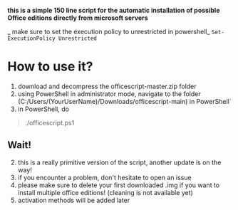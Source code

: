 **this is a simple 150 line script for the automatic installation of possible Office editions directly from microsoft servers**

_ make sure to set the execution policy to unrestricted in powershell_
```Set-ExecutionPolicy Unrestricted```

# How to use it?
1. download and decompress the officescript-master.zip folder
2. using PowerShell in administrator mode, navigate to the folder (C:/Users/(YourUserName)/Downloads/officescript-main) in PowerShell`
4. in PowerShell, do 
> ./officescript.ps1

## Wait!
2. this is a really primitive version of the script, another update is on the way!
3. if you encounter a problem, don't hesitate to open an issue
4. please make sure to delete your first downloaded .img if you want to install multiple office editions! (cleaning is not available yet)
5. activation methods will be added later
